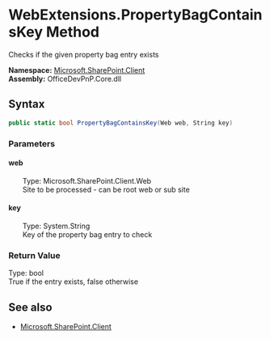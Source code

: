 # WebExtensions.PropertyBagContainsKey Method  
Checks if the given property bag entry exists  

**Namespace:** [Microsoft.SharePoint.Client](Microsoft.SharePoint.Client.md)  
**Assembly:** OfficeDevPnP.Core.dll  
## Syntax
```C#
public static bool PropertyBagContainsKey(Web web, String key)
```
### Parameters
#### web  
&emsp;&emsp;Type: Microsoft.SharePoint.Client.Web  
&emsp;&emsp;Site to be processed - can be root web or sub site  

#### key  
&emsp;&emsp;Type: System.String  
&emsp;&emsp;Key of the property bag entry to check  

### Return Value
Type: bool  
True if the entry exists, false otherwise

## See also
- [Microsoft.SharePoint.Client](Microsoft.SharePoint.Client.md)
